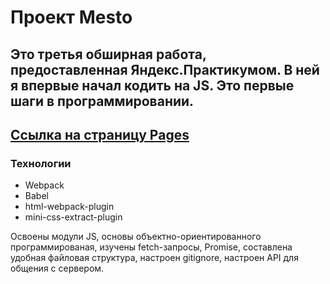 # Проект Mesto

Это третья обширная работа, предоставленная Яндекс.Практикумом.
В ней я впервые начал кодить на JS. Это первые шаги в программировании.
---
## [Ссылка на страницу Pages](https://artemyizmaylov.github.io/mesto/)

### Технологии

- Webpack
- Babel
- html-webpack-plugin
- mini-css-extract-plugin

Освоены модули JS, основы объектно-ориентированного программированая, изучены fetch-запросы, Promise, составлена удобная файловая структура, настроен gitignore, настроен API для общения с сервером.
